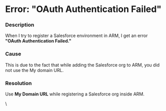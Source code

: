 # Error: "OAuth Authentication Failed"

### Description

When I try to register a Salesforce environment in ARM, I get an error **"OAuth Authentication Failed."**

### Cause

This is due to the fact that while adding the Salesforce org to ARM, you did not use the My domain URL.

### Resolution

Use **My Domain URL** while registering a Salesforce org inside ARM.

\
